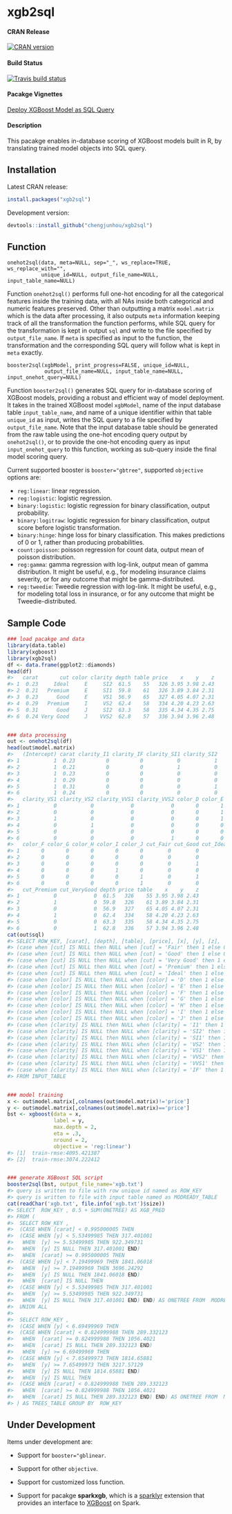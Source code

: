 # xgb2sql

#### CRAN Release

[![CRAN version](http://www.r-pkg.org/badges/version/xgb2sql)](https://cran.r-project.org/package=xgb2sql)

#### Build Status

[![Travis build status](https://travis-ci.org/chengjunhou/xgb2sql.svg?branch=master)](https://travis-ci.org/chengjunhou/xgb2sql)

#### Pacakge Vignettes

[Deploy XGBoost Model as SQL Query](https://cran.r-project.org/web/packages/xgb2sql/vignettes/xgb2sql.html)

#### Description

This pacakge enables in-database scoring of XGBoost models built in R, by translating trained model objects into SQL query.



## Installation

Latest CRAN release:
```r
install.packages("xgb2sql")
```

Development version:
```r
devtools::install_github("chengjunhou/xgb2sql")
```



## Function

```
onehot2sql(data, meta=NULL, sep="_", ws_replace=TRUE, ws_replace_with="",
           unique_id=NULL, output_file_name=NULL, input_table_name=NULL)
```

Function `onehot2sql()` performs full one-hot encoding for all the categorical features inside the training data,
with all NAs inside both categorical and numeric features preserved.
Other than outputting a matrix `model.matrix` which is the data after processing,
it also outputs `meta` information keeping track of all the transformation the function performs,
while SQL query for the transformation is kept in output `sql` and write to the file specified by `output_file_name`.
If `meta` is specified as input to the function, the transformation and the corresponding SQL query will
follow what is kept in `meta` exactly.

```
booster2sql(xgbModel, print_progress=FALSE, unique_id=NULL,
            output_file_name=NULL, input_table_name=NULL, input_onehot_query=NULL)
```

Function `booster2sql()` generates SQL query for in-database scoring of XGBoost models,
providing a robust and efficient way of model deployment. It takes in the trained XGBoost model `xgbModel`,
name of the input database table `input_table_name`,
and name of a unique identifier within that table `unique_id` as input,
writes the SQL query to a file specified by `output_file_name`.
Note that the input database table should be generated from the raw table using the one-hot encoding query output by `onehot2sql()`,
or to provide the one-hot encoding query as input `input_onehot_query` to this function, 
working as sub-query inside the final model scoring query.

Current supported booster is `booster="gbtree"`, supported `objective` options are:
- `reg:linear`: linear regression.
- `reg:logistic`: logistic regression.
- `binary:logistic`: logistic regression for binary classification, output probability.
- `binary:logitraw`: logistic regression for binary classification, output score before logistic transformation.
- `binary:hinge`: hinge loss for binary classification. This makes predictions of 0 or 1, rather than producing probabilities.
- `count:poisson`: poisson regression for count data, output mean of poisson distribution.
- `reg:gamma`: gamma regression with log-link, output mean of gamma distribution. It might be useful, e.g., for modeling insurance claims severity, or for any outcome that might be gamma-distributed.
- `reg:tweedie`: Tweedie regression with log-link. It might be useful, e.g., for modeling total loss in insurance, or for any outcome that might be Tweedie-distributed.



## Sample Code
```r
### load pacakge and data
library(data.table)
library(xgboost)
library(xgb2sql)
df <- data.frame(ggplot2::diamonds)
head(df)
#>   carat       cut color clarity depth table price    x    y    z
#> 1  0.23     Ideal     E     SI2  61.5    55   326 3.95 3.98 2.43
#> 2  0.21   Premium     E     SI1  59.8    61   326 3.89 3.84 2.31
#> 3  0.23      Good     E     VS1  56.9    65   327 4.05 4.07 2.31
#> 4  0.29   Premium     I     VS2  62.4    58   334 4.20 4.23 2.63
#> 5  0.31      Good     J     SI2  63.3    58   335 4.34 4.35 2.75
#> 6  0.24 Very Good     J    VVS2  62.8    57   336 3.94 3.96 2.48


### data processing
out <- onehot2sql(df)
head(out$model.matrix)
#>   (Intercept) carat clarity_I1 clarity_IF clarity_SI1 clarity_SI2
#> 1           1  0.23          0          0           0           1
#> 2           1  0.21          0          0           1           0
#> 3           1  0.23          0          0           0           0
#> 4           1  0.29          0          0           0           0
#> 5           1  0.31          0          0           0           1
#> 6           1  0.24          0          0           0           0
#>   clarity_VS1 clarity_VS2 clarity_VVS1 clarity_VVS2 color_D color_E
#> 1           0           0            0            0       0       1
#> 2           0           0            0            0       0       1
#> 3           1           0            0            0       0       1
#> 4           0           1            0            0       0       0
#> 5           0           0            0            0       0       0
#> 6           0           0            0            1       0       0
#>   color_F color_G color_H color_I color_J cut_Fair cut_Good cut_Ideal
#> 1       0       0       0       0       0        0        0         1
#> 2       0       0       0       0       0        0        0         0
#> 3       0       0       0       0       0        0        1         0
#> 4       0       0       0       1       0        0        0         0
#> 5       0       0       0       0       1        0        1         0
#> 6       0       0       0       0       1        0        0         0
#>   cut_Premium cut_VeryGood depth price table    x    y    z
#> 1           0            0  61.5   326    55 3.95 3.98 2.43
#> 2           1            0  59.8   326    61 3.89 3.84 2.31
#> 3           0            0  56.9   327    65 4.05 4.07 2.31
#> 4           1            0  62.4   334    58 4.20 4.23 2.63
#> 5           0            0  63.3   335    58 4.34 4.35 2.75
#> 6           0            1  62.8   336    57 3.94 3.96 2.48
cat(out$sql)
#> SELECT ROW_KEY, [carat], [depth], [table], [price], [x], [y], [z], 
#> (case when [cut] IS NULL then NULL when [cut] = 'Fair' then 1 else 0 end) AS [cut_Fair], 
#> (case when [cut] IS NULL then NULL when [cut] = 'Good' then 1 else 0 end) AS [cut_Good], 
#> (case when [cut] IS NULL then NULL when [cut] = 'Very Good' then 1 else 0 end) AS [cut_VeryGood], 
#> (case when [cut] IS NULL then NULL when [cut] = 'Premium' then 1 else 0 end) AS [cut_Premium], 
#> (case when [cut] IS NULL then NULL when [cut] = 'Ideal' then 1 else 0 end) AS [cut_Ideal], 
#> (case when [color] IS NULL then NULL when [color] = 'D' then 1 else 0 end) AS [color_D], 
#> (case when [color] IS NULL then NULL when [color] = 'E' then 1 else 0 end) AS [color_E], 
#> (case when [color] IS NULL then NULL when [color] = 'F' then 1 else 0 end) AS [color_F], 
#> (case when [color] IS NULL then NULL when [color] = 'G' then 1 else 0 end) AS [color_G], 
#> (case when [color] IS NULL then NULL when [color] = 'H' then 1 else 0 end) AS [color_H], 
#> (case when [color] IS NULL then NULL when [color] = 'I' then 1 else 0 end) AS [color_I], 
#> (case when [color] IS NULL then NULL when [color] = 'J' then 1 else 0 end) AS [color_J], 
#> (case when [clarity] IS NULL then NULL when [clarity] = 'I1' then 1 else 0 end) AS [clarity_I1], 
#> (case when [clarity] IS NULL then NULL when [clarity] = 'SI2' then 1 else 0 end) AS [clarity_SI2], 
#> (case when [clarity] IS NULL then NULL when [clarity] = 'SI1' then 1 else 0 end) AS [clarity_SI1], 
#> (case when [clarity] IS NULL then NULL when [clarity] = 'VS2' then 1 else 0 end) AS [clarity_VS2], 
#> (case when [clarity] IS NULL then NULL when [clarity] = 'VS1' then 1 else 0 end) AS [clarity_VS1], 
#> (case when [clarity] IS NULL then NULL when [clarity] = 'VVS2' then 1 else 0 end) AS [clarity_VVS2], 
#> (case when [clarity] IS NULL then NULL when [clarity] = 'VVS1' then 1 else 0 end) AS [clarity_VVS1], 
#> (case when [clarity] IS NULL then NULL when [clarity] = 'IF' then 1 else 0 end) AS [clarity_IF] 
#> FROM INPUT_TABLE


### model training
x <- out$model.matrix[,colnames(out$model.matrix)!='price']
y <- out$model.matrix[,colnames(out$model.matrix)=='price']
bst <- xgboost(data = x,
               label = y,
               max.depth = 2,
               eta = .3,
               nround = 2,
               objective = 'reg:linear')
#> [1]  train-rmse:4095.421387 
#> [2]  train-rmse:3074.222412


### generate XGBoost SQL script
booster2sql(bst, output_file_name='xgb.txt')
#> query is written to file with row unique id named as ROW_KEY
#> query is written to file with input table named as MODREADY_TABLE
cat(readChar('xgb.txt', file.info('xgb.txt')$size))
#> SELECT  ROW_KEY , 0.5 + SUM(ONETREE) AS XGB_PRED
#> FROM (   
#>  SELECT ROW_KEY ,
#>  (CASE WHEN [carat] < 0.995000005 THEN 
#>  (CASE WHEN [y] < 5.53499985 THEN 317.401001
#>   WHEN  [y] >= 5.53499985 THEN 922.349731
#>   WHEN  [y] IS NULL THEN 317.401001 END)
#>   WHEN  [carat] >= 0.995000005 THEN 
#>  (CASE WHEN [y] < 7.19499969 THEN 1841.06018
#>   WHEN  [y] >= 7.19499969 THEN 3696.24292
#>   WHEN  [y] IS NULL THEN 1841.06018 END)
#>   WHEN  [carat] IS NULL THEN 
#>  (CASE WHEN [y] < 5.53499985 THEN 317.401001
#>   WHEN  [y] >= 5.53499985 THEN 922.349731
#>   WHEN  [y] IS NULL THEN 317.401001 END) END) AS ONETREE FROM  MODREADY_TABLE 
#>  UNION ALL 
#>  
#>  SELECT ROW_KEY ,
#>  (CASE WHEN [y] < 6.69499969 THEN 
#>  (CASE WHEN [carat] < 0.824999988 THEN 289.332123
#>   WHEN  [carat] >= 0.824999988 THEN 1056.4021
#>   WHEN  [carat] IS NULL THEN 289.332123 END)
#>   WHEN  [y] >= 6.69499969 THEN 
#>  (CASE WHEN [y] < 7.65499973 THEN 1814.65881
#>   WHEN  [y] >= 7.65499973 THEN 3217.57129
#>   WHEN  [y] IS NULL THEN 1814.65881 END)
#>   WHEN  [y] IS NULL THEN 
#>  (CASE WHEN [carat] < 0.824999988 THEN 289.332123
#>   WHEN  [carat] >= 0.824999988 THEN 1056.4021
#>   WHEN  [carat] IS NULL THEN 289.332123 END) END) AS ONETREE FROM  MODREADY_TABLE   
#> ) AS TREES_TABLE GROUP BY  ROW_KEY
```



## Under Development

Items under development are:
- Support for `booster="gblinear`.
- Support for other `objective`.
- Support for customized loss function.

- Support for pacakge **sparkxgb**, which is a [sparklyr](https://spark.rstudio.com/) extension 
that provides an interface to [XGBoost](https://github.com/dmlc/xgboost) on Spark.




